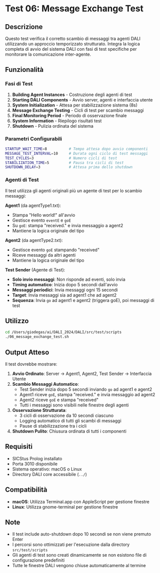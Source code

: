 # Test 06: Message Exchange Test

## Descrizione

Questo test verifica il corretto scambio di messaggi tra agenti DALI utilizzando un approccio temporizzato strutturato. Integra la logica completa di avvio del sistema DALI con fasi di test specifiche per monitorare la comunicazione inter-agente.

## Funzionalità

### Fasi di Test

1. **Building Agent Instances** - Costruzione degli agenti di test
2. **Starting DALI Components** - Avvio server, agenti e interfaccia utente  
3. **System Initialization** - Attesa per stabilizzazione sistema (8s)
4. **Message Exchange Testing** - Cicli di test per scambio messaggi
5. **Final Monitoring Period** - Periodo di osservazione finale
6. **System Information** - Riepilogo risultati test
7. **Shutdown** - Pulizia ordinata del sistema

### Parametri Configurabili

```bash
STARTUP_WAIT_TIME=8          # Tempo attesa dopo avvio componenti
MESSAGE_TEST_INTERVAL=10     # Durata ogni ciclo di test messaggi  
TEST_CYCLES=3                # Numero cicli di test
STABILIZATION_TIME=5         # Pausa tra cicli di test
SHUTDOWN_DELAY=3             # Attesa prima dello shutdown
```

### Agenti di Test

Il test utilizza gli agenti originali più un agente di test per lo scambio messaggi:

**Agent1** (da agentType1.txt): 

- Stampa "Hello world!" all'avvio
- Gestisce evento `eventE` e `goE`
- Su `goE`: stampa "received." e invia messaggio a agent2
- Mantiene la logica originale del tipo

**Agent2** (da agentType2.txt):

- Gestisce evento `goE` stampando "received"
- Riceve messaggi da altri agenti
- Mantiene la logica originale del tipo

**Test Sender** (Agente di Test):

- **Solo invio messaggi**: Non risponde ad eventi, solo invia
- **Timing automatico**: Inizia dopo 5 secondi dall'avvio
- **Messaggi periodici**: Invia messaggi ogni 15 secondi
- **Target**: Invia messaggi sia ad agent1 che ad agent2
- **Sequenza**: Invia `go` ad agent1 e agent2 (triggera goE), poi messaggi di test

## Utilizzo

```bash
cd /Users/giodegas/ai/DALI_2024/DALI/src/test/scripts
./06_message_exchange_test.sh
```

## Output Atteso

Il test dovrebbe mostrare:

1. **Avvio Ordinato**: Server → Agent1, Agent2, Test Sender → Interfaccia Utente
2. **Scambio Messaggi Automatico**: 
   - Test Sender inizia dopo 5 secondi inviando `go` ad agent1 e agent2
   - Agent1 riceve `goE`, stampa "received." e invia messaggio ad agent2
   - Agent2 riceve `goE` e stampa "received"
   - Tutti i messaggi sono visibili nelle finestre degli agenti
3. **Osservazione Strutturata**: 
   - 3 cicli di osservazione da 10 secondi ciascuno
   - Logging automatico di tutti gli scambi di messaggi
   - Pause di stabilizzazione tra i cicli
4. **Shutdown Pulito**: Chiusura ordinata di tutti i componenti

## Requisiti

- SICStus Prolog installato
- Porta 3010 disponibile
- Sistema operativo: macOS o Linux
- Directory DALI core accessibile (`../`)

## Compatibilità

- **macOS**: Utilizza Terminal.app con AppleScript per gestione finestre
- **Linux**: Utilizza gnome-terminal per gestione finestre

## Note

- Il test include auto-shutdown dopo 10 secondi se non viene premuto Enter
- I percorsi sono ottimizzati per l'esecuzione dalla directory `src/test/scripts`
- Gli agenti di test sono creati dinamicamente se non esistono file di configurazione predefiniti
- Tutte le finestre DALI vengono chiuse automaticamente al termine
